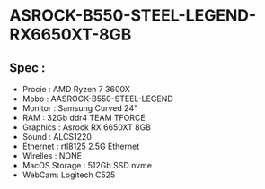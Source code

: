 # ASROCK-B550-STEEL-LEGEND-RX6650XT-8GB

## Spec :
- Procie : AMD Ryzen 7 3600X
- Mobo : AASROCK-B550-STEEL-LEGEND
- Monitor : Samsung Curved 24"
- RAM : 32Gb ddr4 TEAM TFORCE
- Graphics : Asrock RX 6650XT 8GB
- Sound : ALCS1220
- Ethernet : rtl8125 2.5G  Ethernet
- Wirelles : NONE
- MacOS Storage : 512Gb SSD nvme
- WebCam: Logitech C525
